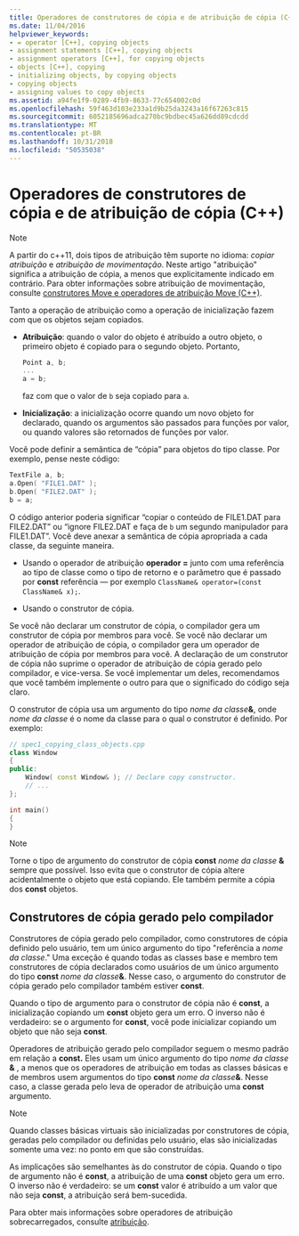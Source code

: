 ```yaml
---
title: Operadores de construtores de cópia e de atribuição de cópia (C++)
ms.date: 11/04/2016
helpviewer_keywords:
- = operator [C++], copying objects
- assignment statements [C++], copying objects
- assignment operators [C++], for copying objects
- objects [C++], copying
- initializing objects, by copying objects
- copying objects
- assigning values to copy objects
ms.assetid: a94fe1f9-0289-4fb9-8633-77c654002c0d
ms.openlocfilehash: 59f463d103e233a1d9b25da3243a16f67263c815
ms.sourcegitcommit: 6052185696adca270bc9bdbec45a626dd89cdcdd
ms.translationtype: MT
ms.contentlocale: pt-BR
ms.lasthandoff: 10/31/2018
ms.locfileid: "50535038"
---
```

# <a name="copy-constructors-and-copy-assignment-operators-c"></a>Operadores de construtores de cópia e de atribuição de cópia (C++)

> [!NOTE]
> A partir do c++11, dois tipos de atribuição têm suporte no idioma: *copiar atribuição* e *atribuição de movimentação*. Neste artigo "atribuição" significa a atribuição de cópia, a menos que explicitamente indicado em contrário. Para obter informações sobre atribuição de movimentação, consulte [construtores Move e operadores de atribuição Move (C++)](move-constructors-and-move-assignment-operators-cpp.md).
>
> Tanto a operação de atribuição como a operação de inicialização fazem com que os objetos sejam copiados.

- **Atribuição**: quando o valor do objeto é atribuído a outro objeto, o primeiro objeto é copiado para o segundo objeto. Portanto,

    ```cpp
    Point a, b;
    ...
    a = b;
    ```

   faz com que o valor de `b` seja copiado para `a`.

- **Inicialização**: a inicialização ocorre quando um novo objeto for declarado, quando os argumentos são passados para funções por valor, ou quando valores são retornados de funções por valor.

Você pode definir a semântica de “cópia” para objetos do tipo classe. Por exemplo, pense neste código:

```cpp
TextFile a, b;
a.Open( "FILE1.DAT" );
b.Open( "FILE2.DAT" );
b = a;
```

O código anterior poderia significar “copiar o conteúdo de FILE1.DAT para FILE2.DAT” ou “ignore FILE2.DAT e faça de `b` um segundo manipulador para FILE1.DAT”. Você deve anexar a semântica de cópia apropriada a cada classe, da seguinte maneira.

- Usando o operador de atribuição **operador =** junto com uma referência ao tipo de classe como o tipo de retorno e o parâmetro que é passado por **const** referência — por exemplo `ClassName& operator=(const ClassName& x);`.

- Usando o construtor de cópia.

Se você não declarar um construtor de cópia, o compilador gera um construtor de cópia por membros para você.  Se você não declarar um operador de atribuição de cópia, o compilador gera um operador de atribuição de cópia por membros para você. A declaração de um construtor de cópia não suprime o operador de atribuição de cópia gerado pelo compilador, e vice-versa. Se você implementar um deles, recomendamos que você também implemente o outro para que o significado do código seja claro.

O construtor de cópia usa um argumento do tipo <em>nome da classe</em><strong>&</strong>, onde *nome da classe* é o nome da classe para o qual o construtor é definido. Por exemplo:

```cpp
// spec1_copying_class_objects.cpp
class Window
{
public:
    Window( const Window& ); // Declare copy constructor.
    // ...
};

int main()
{
}
```

> [!NOTE]
> Torne o tipo de argumento do construtor de cópia **const** <em>nome da classe</em> <strong>&</strong> sempre que possível. Isso evita que o construtor de cópia altere acidentalmente o objeto que está copiando. Ele também permite a cópia dos **const** objetos.

## <a name="compiler-generated-copy-constructors"></a>Construtores de cópia gerado pelo compilador

Construtores de cópia gerado pelo compilador, como construtores de cópia definido pelo usuário, tem um único argumento do tipo "referência a *nome da classe*." Uma exceção é quando todas as classes base e membro tem construtores de cópia declarados como usuários de um único argumento do tipo **const** <em>nome da classe</em><strong>&</strong>. Nesse caso, o argumento do construtor de cópia gerado pelo compilador também estiver **const**.

Quando o tipo de argumento para o construtor de cópia não é **const**, a inicialização copiando um **const** objeto gera um erro. O inverso não é verdadeiro: se o argumento for **const**, você pode inicializar copiando um objeto que não seja **const**.

Operadores de atribuição gerado pelo compilador seguem o mesmo padrão em relação a **const.** Eles usam um único argumento do tipo <em>nome da classe</em> <strong>&</strong> , a menos que os operadores de atribuição em todas as classes básicas e de membros usem argumentos do tipo **const** <em>nome da classe</em><strong>&</strong>. Nesse caso, a classe gerada pelo leva de operador de atribuição uma **const** argumento.

> [!NOTE]
> Quando classes básicas virtuais são inicializadas por construtores de cópia, geradas pelo compilador ou definidas pelo usuário, elas são inicializadas somente uma vez: no ponto em que são construídas.

As implicações são semelhantes às do construtor de cópia. Quando o tipo de argumento não é **const**, a atribuição de uma **const** objeto gera um erro. O inverso não é verdadeiro: se um **const** valor é atribuído a um valor que não seja **const**, a atribuição será bem-sucedida.

Para obter mais informações sobre operadores de atribuição sobrecarregados, consulte [atribuição](../cpp/assignment.md).